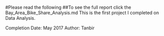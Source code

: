 #Please read the following
##To see the full report click the Bay_Area_Bike_Share_Analysis.md
This is the first project I completed on Data Analysis.

Completion Date: May 2017
Author: Tanbir